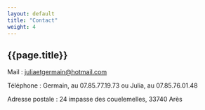 ```yaml
---
layout: default
title: "Contact"
weight: 4
---
```


## {{page.title}}


Mail : juliaetgermain@hotmail.com

Téléphone : Germain, au 07.85.77.19.73 ou Julia, au 07.85.76.01.48

Adresse postale : 24 impasse des couelemelles, 33740 Arès

